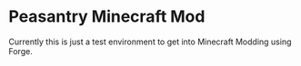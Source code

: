 # Peasantry Minecraft Mod

Currently this is just a test environment to get into Minecraft Modding using Forge.